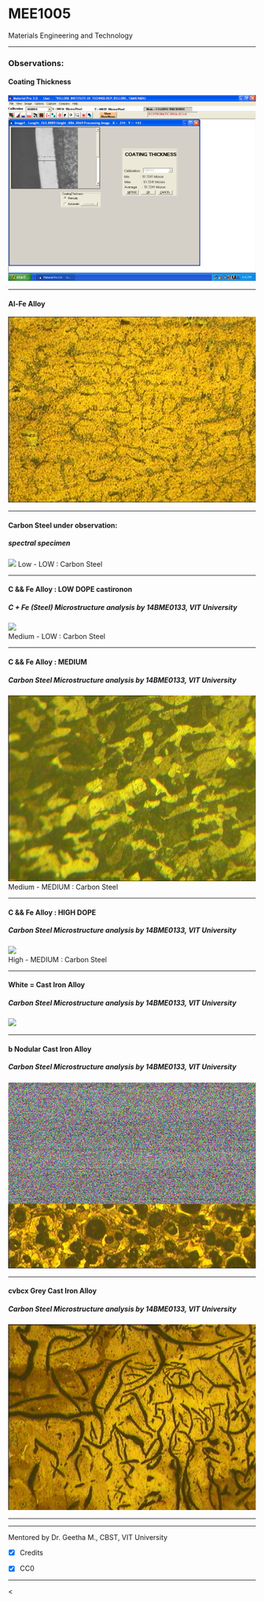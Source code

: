# MEE1005
Materials Engineering and Technology

---


### Observations:

#### Coating Thickness 
![](coating_thickness)


---


#### Al-Fe Alloy
![](14BME0133AL1.bmp)




---


#### Carbon Steel under observation:
##### spectral specimen
![](14BME0133AL1G3Lowcarbonstee.bmp)
Low - LOW : Carbon Steel




---


#### C && Fe Alloy : LOW DOPE castironon 
##### C + Fe (Steel) Microstructure analysis by 14BME0133, VIT University
![](14BME0133G3Mediumcarbonsteel11)  
Medium - LOW : Carbon Steel




---


#### C && Fe Alloy : MEDIUM
##### Carbon Steel Microstructure analysis by 14BME0133, VIT University
![](14BME0133G3Mediumcarbonsteel12.bmp)  
Medium - MEDIUM : Carbon Steel




---


#### C && Fe Alloy : HIGH DOPE
##### Carbon Steel Microstructure analysis by 14BME0133, VIT University
![](14BME0133Highcarbonsteel1)  
High - MEDIUM : Carbon Steel




---


#### White = Cast Iron Alloy
##### Carbon Steel Microstructure analysis by 14BME0133, VIT University
![](14BME0133G3Whitecastiron1)




---


####  b Nodular Cast Iron Alloy
##### Carbon Steel Microstructure analysis by 14BME0133, VIT University
![](14BME0133Nodularcastiron1.bmp)




---


#### cvbcx Grey Cast Iron Alloy
##### Carbon Steel Microstructure analysis by 14BME0133, VIT University
![](14BME0133Greycastiron1.bmp)




---


---

Mentored by Dr. Geetha M., CBST, VIT University
 - [x] Credits
  - [x] CC0 


---


<<SCRIPT>

(•_•)  
<)   )╯LOOK  
/    \   
   
\(•_•)   
(   (> FOR   
/    \   

 (•_•)   
<)   )>  N1X   
/    \   
   

---

(C) 2017-18 <a href="14bme0133.github.io"> < 1 4 B M E 0 1 3 3 /> </a>
All Directions Reserved.
